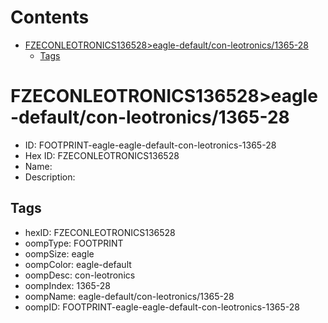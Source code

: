 



Contents
========

* [FZECONLEOTRONICS136528>eagle-default/con-leotronics/1365-28](#fzeconleotronics136528eagle-defaultcon-leotronics1365-28)
	* [Tags](#tags)

# FZECONLEOTRONICS136528>eagle-default/con-leotronics/1365-28

- ID: FOOTPRINT-eagle-eagle-default-con-leotronics-1365-28
- Hex ID: FZECONLEOTRONICS136528
- Name: 
- Description: 

## Tags

- hexID: FZECONLEOTRONICS136528
- oompType: FOOTPRINT
- oompSize: eagle
- oompColor: eagle-default
- oompDesc: con-leotronics
- oompIndex: 1365-28
- oompName: eagle-default/con-leotronics/1365-28
- oompID: FOOTPRINT-eagle-eagle-default-con-leotronics-1365-28
